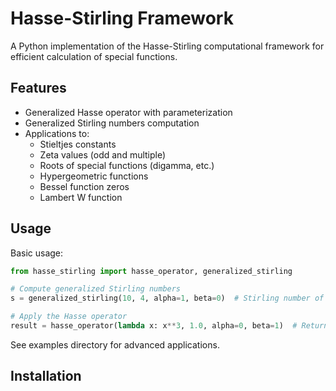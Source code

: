 # Hasse-Stirling Framework

A Python implementation of the Hasse-Stirling computational framework for efficient calculation of special functions.

## Features

- Generalized Hasse operator with parameterization
- Generalized Stirling numbers computation
- Applications to:
  - Stieltjes constants
  - Zeta values (odd and multiple)
  - Roots of special functions (digamma, etc.)
  - Hypergeometric functions
  - Bessel function zeros
  - Lambert W function

## Usage

Basic usage:

```python
from hasse_stirling import hasse_operator, generalized_stirling

# Compute generalized Stirling numbers
s = generalized_stirling(10, 4, alpha=1, beta=0)  # Stirling number of first kind

# Apply the Hasse operator
result = hasse_operator(lambda x: x**3, 1.0, alpha=0, beta=1)  # Returns B₃(1)/3!
```

See examples directory for advanced applications.

## Installation

